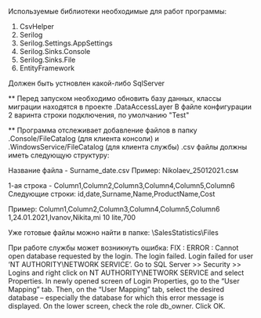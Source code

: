 Используемые библиотеки необходимые для работ программы: 
1) CsvHelper
2) Serilog
3) Serilog.Settings.AppSettings
4) Serilog.Sinks.Console
5) Serilog.Sinks.File
6) EntityFramework

Должен быть устновлен какой-либо SqlServer

**  Перед запуском необходимо обновить базу данных, классы миграции находятся в проекте .DataAccessLayer
В файле конфигурации 2 варинта строки подключения, по умолчанию "Test"

** Программа отслеживает добавление файлов в папку .Console/FileCatalog (для клиента консоли) и .WindowsService/FileCatalog (для клиента службы)
.csv файлы должны иметь следующую структуру: 

Название файла - Surname_date.csv
Пример: Nikolaev_25012021.csм

1-ая строка - Column1,Column2,Column3,Column4,Column5,Column6
Cледующие строки: id,date,Surname,Name,ProductName,Cost

Пример:
Column1,Column2,Column3,Column4,Column5,Column6
1,24.01.2021,Ivanov,Nikita,mi 10 lite,700

Уже готовые файлы можно найти в папке: \SalesStatistics\Files

При работе службы может возникнуть ошибка:
FIX : ERROR : Cannot open database requested by the login. The login failed. Login failed for user ‘NT AUTHORITY\NETWORK SERVICE’.
Go to SQL Server >> Security >> Logins and right click on NT AUTHORITY\NETWORK SERVICE and select Properties.
In newly opened screen of Login Properties, go to the “User Mapping” tab. Then, on the “User Mapping” tab, select the desired database – especially the database for which this error message is displayed. On the lower screen, check the role db_owner. Click OK.
